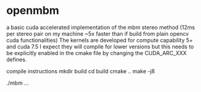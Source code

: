 # openmbm
a basic cuda accelerated implementation of the mbm stereo method 
(12ms per stereo pair on my machine ~5x faster than if build from plain opencv cuda functionalities)
The kernels are developed for compute capability 5+ and cuda 7.5 
I expect they will compile for lower versions but this needs to be explicitly enabled in the cmake file by changing
the CUDA_ARC_XXX defines. 

compile instructions
mkdir build
cd build 
cmake ..
make -j8

./mbm ...
